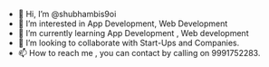- 👋 Hi, I’m @shubhambis9oi
- 👀 I’m interested in App Development, Web Development
- 🌱 I’m currently learning App Development , Web development 
- 💞️ I’m looking to collaborate with Start-Ups and Companies.
- 📫 How to reach me , you can contact by calling on 9991752283.

<!---
shubhambis9oi/shubhambis9oi is a ✨ special ✨ repository because its `README.md` (this file) appears on your GitHub profile.
You can click the Preview link to take a look at your changes.
--->
